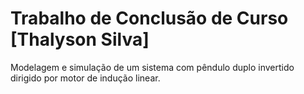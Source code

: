 # Trabalho de Conclusão de Curso [Thalyson Silva]

Modelagem e simulação de um sistema com pêndulo duplo invertido dirigido por motor de indução linear. 
